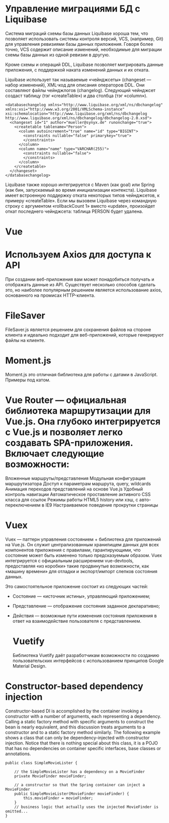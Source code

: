 # Управление миграциями БД с Liquibase

Система миграций схемы базы данных Liquibase хороша тем, что позволяет использовать системы контроля версий, VCS, (например, Git) для управления ревизиями базы данных приложения. Говоря более точно, VCS содержит описание изменений, необходимые для миграции схемы базы данных из одной ревизии в другую.

Кроме схемы и операций DDL, Liquibase позволяет мигрировать данные приложения, с поддержкой наката изменений данных и их отката. 


Liquibase использует так называемые «чейнджсеты» (changeset — набор изменений), XML-код для описания операторов DDL. Они составляют файлы чейнджлогов (changelog). Следующий чейнджсет создаст таблицу (тэг «createTable») и два столбца (тэг «column»).

    <databasechangelog xmlns="http://www.liquibase.org/xml/ns/dbchangelog" xmlns:xsi="http://www.w3.org/2001/XMLSchema-instance" xsi:schemalocation="http://www.liquibase.org/xml/ns/dbchangelog http://www.liquibase.org/xml/ns/dbchangelog/dbchangelog-2.0.xsd">
      <changeset id="1" author="mueller@synyx.de" runonchange="true"> 
        <createtable tablename="Person"> 
          <column autoincrement="true" name="id" type="BIGINT"> 
            <constraints nullable="false" primarykey="true"> 
            </constraints>
          </column> 
          <column name="name" type="VARCHAR(255)"> 
            <constraints nullable="false"> 
            </constraints>
          </column> 
        </createtable> 
      </changeset>
    </databasechangelog>
    
    
 Liquibase также хорошо интегрируется с Maven (как goal) или Spring (как бин, запускаемый во время инициализации контекста).
 Liquibase имеет встроенную поддержку отката некоторых типов чейнджсетов, к примеру «createTable». Если мы вызовем Liquibase   через командную строку с аргументом «rollbackCount 1» вместо «update», произойдет откат последнего чейнджсета: таблица PERSON будет удалена.
 
 
 # Vue 
 # Используем Axios для доступа к API
 
 При создании веб-приложения вам может понадобиться получать и отображать данные из API. Существует несколько способов сделать это, но наиболее популярным решением является использование axios, основанного на промисах HTTP-клиента.
 
 # FileSaver
 
 FileSaver.js является решением для сохранения файлов на стороне клиента и идеально подходит для веб-приложений, которые генерируют файлы на клиенте.
 
 # Moment.js
 
 Moment.js это отличная библиотека для работы с датами в JavaScript. Примеры под катом.
 
 # Vue Router — официальная библиотека маршрутизации для Vue.js. Она глубоко интегрируется с Vue.js и позволяет легко создавать SPA-приложения. Включает следующие возможности:

Вложенные маршруты/представления
Модульная конфигурация маршрутизатора
Доступ к параметрам маршрута, query, wildcards
Анимация переходов представлений на основе Vue.js
Удобный контроль навигации
Автоматическое проставление активного CSS класса для ссылок
Режимы работы HTML5 history или хэш, с авто-переключением в IE9
Настраиваемое поведение прокрутки страницы

# Vuex

Vuex — паттерн управления состоянием + библиотека для приложений на Vue.js. Он служит централизованным хранилищем данных для всех компонентов приложения с правилами, гарантирующими, что состояние может быть изменено только предсказуемым образом. Vuex интегрируется с официальным расширением vue-devtools, предоставляя «из коробки» такие продвинутые возможности, как «машину времени» для отладки и экспорт/импорт слепков состояния данных.

Это самостоятельное приложение состоит из следующих частей:

 - Состояние — «источник истины», управляющий приложением;
 - Представление — отображение состояния заданное декларативно;
 - Действия — возможные пути изменения состояния приложения в ответ на
   взаимодействие пользователя с представлением.
   
   # Vuetify
   
   Библиотека Vuetify даёт разработчикам возможности по созданию пользовательских интерфейсов с использованием принципов Google Material Design.


# Constructor-based dependency injection

Constructor-based DI is accomplished by the container invoking a constructor with a number of arguments, each representing a dependency. Calling a static factory method with specific arguments to construct the bean is nearly equivalent, and this discussion treats arguments to a constructor and to a static factory method similarly. The following example shows a class that can only be dependency-injected with constructor injection. Notice that there is nothing special about this class, it is a POJO that has no dependencies on container specific interfaces, base classes or annotations.

    public class SimpleMovieLister {
    
        // the SimpleMovieLister has a dependency on a MovieFinder
        private MovieFinder movieFinder;
    
        // a constructor so that the Spring container can inject a MovieFinder
        public SimpleMovieLister(MovieFinder movieFinder) {
            this.movieFinder = movieFinder;
        }
        // business logic that actually uses the injected MovieFinder is omitted...
    }

